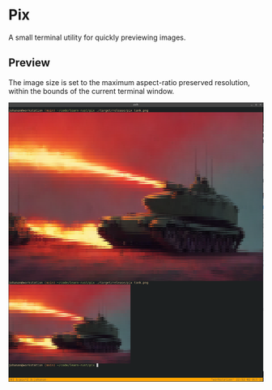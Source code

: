 # Pix

A small terminal utility for quickly previewing images.

## Preview

The image size is set to the maximum aspect-ratio preserved resolution, within
the bounds of the current terminal window.

![](samples/tank.png)
